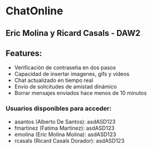 # ChatOnline
## Eric Molina y Ricard Casals - DAW2

## Features:
- Verificación de contraseña en dos pasos
- Capacidad de insertar imagenes, gifs y vídeos
- Chat actualizado en tiempo real
- Envío de solicitudes de amistad dinámico
- Borrar mensajes enviados hace menos de 10 minutos

### Usuarios disponibles para acceder:
- asantos (Alberto De Santos): asdASD123
- fmartinez (Fatima Martinez): asdASD123
- emolina (Eric Molina Molina): asdASD123
- rcasals (Ricard Casals Dorador): asdASD123
